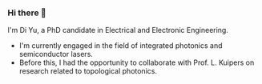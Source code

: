### Hi there 👋

I'm Di Yu, a PhD candidate in Electrical and Electronic Engineering. 

- I'm currently engaged in the field of integrated photonics and semiconductor lasers.
- Before this, I had the opportunity to collaborate with Prof. L. Kuipers on research related to topological photonics.
